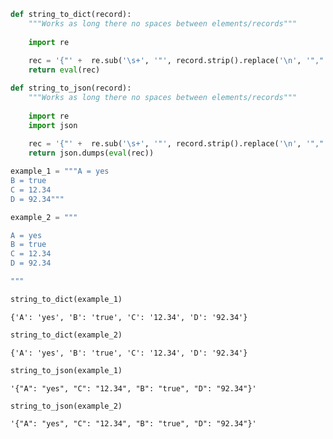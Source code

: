 

```python
def string_to_dict(record):
    """Works as long there no spaces between elements/records"""
    
    import re
    
    rec = '{"' +  re.sub('\s+', '"', record.strip().replace('\n', '","')).replace('=', ':') + '"}'
    return eval(rec)
```


```python
def string_to_json(record):
    """Works as long there no spaces between elements/records"""
    
    import re
    import json
    
    rec = '{"' +  re.sub('\s+', '"', record.strip().replace('\n', '","')).replace('=', ':') + '"}'
    return json.dumps(eval(rec))
```


```python
example_1 = """A = yes
B = true
C = 12.34
D = 92.34"""
```


```python
example_2 = """

A = yes
B = true
C = 12.34
D = 92.34

"""
```


```python
string_to_dict(example_1)
```




    {'A': 'yes', 'B': 'true', 'C': '12.34', 'D': '92.34'}




```python
string_to_dict(example_2)
```




    {'A': 'yes', 'B': 'true', 'C': '12.34', 'D': '92.34'}




```python
string_to_json(example_1)
```




    '{"A": "yes", "C": "12.34", "B": "true", "D": "92.34"}'




```python
string_to_json(example_2)
```




    '{"A": "yes", "C": "12.34", "B": "true", "D": "92.34"}'


